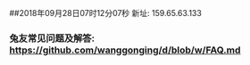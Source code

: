 ##2018年09月28日07时12分07秒 新址: 159.65.63.133
### 兔友常见问题及解答: https://github.com/wanggonging/d/blob/w/FAQ.md
